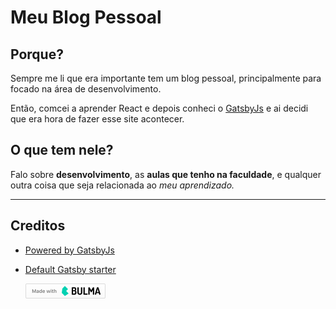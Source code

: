 # Meu Blog Pessoal

## Porque?
Sempre me li que era importante tem um blog pessoal, principalmente para focado na área de desenvolvimento.

Então, comcei a aprender React e depois conheci o [GatsbyJs](https://www.gatsbyjs.org/) e ai decidi que era hora de fazer esse site acontecer.
 
## O que tem nele?
Falo sobre **desenvolvimento**, as **aulas que tenho na faculdade**, e qualquer outra coisa que seja relacionada ao *meu aprendizado.*

---
## Creditos
* [Powered by GatsbyJs](https://www.gatsbyjs.org/)

* [Default Gatsby starter](https://github.com/gatsbyjs/gatsby-starter-default)

    <a href="https://bulma.io">
  <img src="./src/images/made-with-bulma.png    " alt="Made with Bulma" width="128" height="24">
</a>